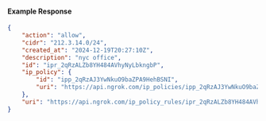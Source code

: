<!-- Code generated for API Clients. DO NOT EDIT. -->

#### Example Response

```json
{
	"action": "allow",
	"cidr": "212.3.14.0/24",
	"created_at": "2024-12-19T20:27:10Z",
	"description": "nyc office",
	"id": "ipr_2qRzALZb8YH484AVhyNyLbkngbP",
	"ip_policy": {
		"id": "ipp_2qRzAJ3YwNkuO9baZPA9HehBSNI",
		"uri": "https://api.ngrok.com/ip_policies/ipp_2qRzAJ3YwNkuO9baZPA9HehBSNI"
	},
	"uri": "https://api.ngrok.com/ip_policy_rules/ipr_2qRzALZb8YH484AVhyNyLbkngbP"
}
```
